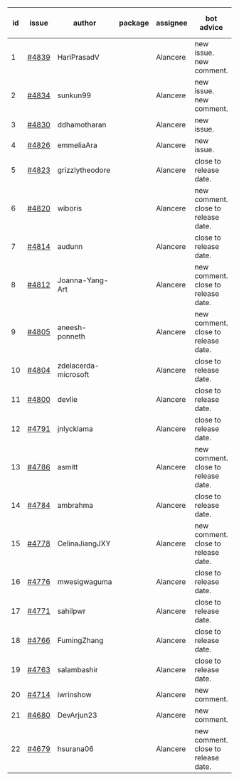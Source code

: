 | id | issue | author | package | assignee | bot advice | created date of issue | target release date | date from target |
| ------ | ------ | ------ | ------ | ------ | ------ | ------ | ------ | :-----: |
| 1 | [#4839](https://github.com/Azure/sdk-release-request/issues/4839) | HariPrasadV |  | Alancere | new issue. new comment. | 12-18 | 01-26 |  |
| 2 | [#4834](https://github.com/Azure/sdk-release-request/issues/4834) | sunkun99 |  | Alancere | new issue. new comment. | 12-15 | 01-26 |  |
| 3 | [#4830](https://github.com/Azure/sdk-release-request/issues/4830) | ddhamotharan |  | Alancere | new issue. | 12-12 | 01-26 |  |
| 4 | [#4826](https://github.com/Azure/sdk-release-request/issues/4826) | emmeliaAra |  | Alancere | new issue. | 12-11 | 01-26 |  |
| 5 | [#4823](https://github.com/Azure/sdk-release-request/issues/4823) | grizzlytheodore |  | Alancere | close to release date.  | 12-06 | 12-22 | 1 |
| 6 | [#4820](https://github.com/Azure/sdk-release-request/issues/4820) | wiboris |  | Alancere | new comment. close to release date.  | 12-05 | 12-22 | 1 |
| 7 | [#4814](https://github.com/Azure/sdk-release-request/issues/4814) | audunn |  | Alancere | close to release date.  | 12-04 | 12-22 | 1 |
| 8 | [#4812](https://github.com/Azure/sdk-release-request/issues/4812) | Joanna-Yang-Art |  | Alancere | new comment. close to release date.  | 12-04 | 12-22 | 1 |
| 9 | [#4805](https://github.com/Azure/sdk-release-request/issues/4805) | aneesh-ponneth |  | Alancere | new comment. close to release date.  | 11-29 | 12-22 | 1 |
| 10 | [#4804](https://github.com/Azure/sdk-release-request/issues/4804) | zdelacerda-microsoft |  | Alancere | close to release date.  | 11-29 | 12-22 | 1 |
| 11 | [#4800](https://github.com/Azure/sdk-release-request/issues/4800) | devlie |  | Alancere | close to release date.  | 11-29 | 12-22 | 1 |
| 12 | [#4791](https://github.com/Azure/sdk-release-request/issues/4791) | jnlycklama |  | Alancere | close to release date.  | 11-28 | 12-22 | 1 |
| 13 | [#4786](https://github.com/Azure/sdk-release-request/issues/4786) | asmitt |  | Alancere | new comment. close to release date.  | 11-28 | 12-22 | 1 |
| 14 | [#4784](https://github.com/Azure/sdk-release-request/issues/4784) | ambrahma |  | Alancere | close to release date.  | 11-27 | 12-22 | 1 |
| 15 | [#4778](https://github.com/Azure/sdk-release-request/issues/4778) | CelinaJiangJXY |  | Alancere | new comment. close to release date.  | 11-22 | 12-22 | 1 |
| 16 | [#4776](https://github.com/Azure/sdk-release-request/issues/4776) | mwesigwaguma |  | Alancere | close to release date.  | 11-21 | 12-22 | 1 |
| 17 | [#4771](https://github.com/Azure/sdk-release-request/issues/4771) | sahilpwr |  | Alancere | close to release date.  | 11-16 | 12-22 | 1 |
| 18 | [#4766](https://github.com/Azure/sdk-release-request/issues/4766) | FumingZhang |  | Alancere | close to release date.  | 11-15 | 12-22 | 1 |
| 19 | [#4763](https://github.com/Azure/sdk-release-request/issues/4763) | salambashir |  | Alancere | close to release date.  | 11-13 | 12-22 | 1 |
| 20 | [#4714](https://github.com/Azure/sdk-release-request/issues/4714) | iwrinshow |  | Alancere | new comment. | 11-06 | 11-24 |  |
| 21 | [#4680](https://github.com/Azure/sdk-release-request/issues/4680) | DevArjun23 |  | Alancere | new comment. | 10-24 | 01-26 |  |
| 22 | [#4679](https://github.com/Azure/sdk-release-request/issues/4679) | hsurana06 |  | Alancere | new comment. close to release date.  | 10-23 | 12-22 | 1 |
